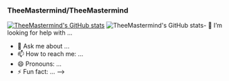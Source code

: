 ###  **TheeMastermind/TheeMastermind** 

[![TheeMastermind's GitHub stats](https://github-readme-stats.vercel.app/api?username=TheeMastermind)](https://github.com/TheeMastermind/github-readme-stats)
![TheeMastermind's GitHub stats](https://github-readme-stats.vercel.app/api?username=TheeMastermind&show_icons=true&theme=radical)- 🤔 I’m looking for help with ...
- 💬 Ask me about ...
- 📫 How to reach me: ...
- 😄 Pronouns: ...
- ⚡ Fun fact: ...
-->
